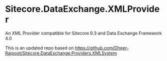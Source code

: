 # Sitecore.DataExchange.XMLProvider
An XML Provider compatible for Sitecore 9.3 and Data Exchange Framework 4.0

This is an updated repo based on 
https://github.com/Dheer-Rajpoot/Sitecore.DataExchange.Providers.XMLSystem
